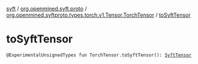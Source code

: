 [syft](../../index.md) / [org.openmined.syft.proto](../index.md) / [org.openmined.syftproto.types.torch.v1.Tensor.TorchTensor](index.md) / [toSyftTensor](./to-syft-tensor.md)

# toSyftTensor

`@ExperimentalUnsignedTypes fun TorchTensor.toSyftTensor(): `[`SyftTensor`](../-syft-tensor/index.md)